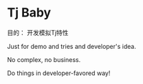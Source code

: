 # Tj Baby

目的： 开发模拟Tj特性

Just for demo and tries and developer's idea. 

No complex, no business.

Do things in developer-favored way!
